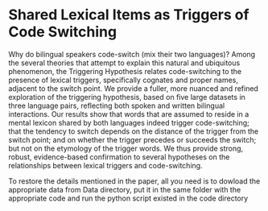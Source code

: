 # Shared Lexical Items as Triggers of Code Switching

Why do bilingual speakers code-switch (mix their two languages)? Among the several theories that attempt to explain this natural and ubiquitous phenomenon, the Triggering Hypothesis relates code-switching to the presence of lexical triggers, specifically cognates and proper names, adjacent to the switch point. We provide a fuller, more nuanced and refined exploration of the triggering hypothesis, based on five large datasets in three language pairs, reflecting both spoken and written bilingual interactions. Our results show that words that are assumed to reside in a mental lexicon shared by both languages indeed trigger code-switching; that the tendency to switch depends on the distance of the trigger from the switch point; and on whether the trigger precedes or succeeds the switch; but not on the etymology of the trigger words. We thus provide strong, robust, evidence-based confirmation to several hypotheses on the relationships between lexical triggers and code-switching.

To restore the details mentioned in the paper, all you need is to dowload the appropriate data from Data directory, put it in the same folder with the appropriate code and run the python script existed in the code directory

